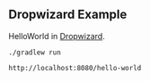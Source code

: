 ## Dropwizard Example

HelloWorld in [Dropwizard](http://www.dropwizard.io/).

```
./gradlew run

http://localhost:8080/hello-world
```

